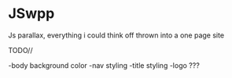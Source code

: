 # JSwpp
Js parallax, everything i could think off thrown into a one page site

TODO//

-body background color
-nav styling
-title styling
-logo
???
